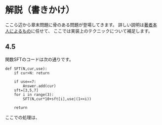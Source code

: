 # 解説（書きかけ）
ここら辺から章末問題に骨のある問題が登場してきます。
詳しい説明は[著者本人によるもの](https://github.com/hiro-mori999/Drken_book_Python/blob/master/solutions/chap04.md)に任せて、
ここでは実装上のテクニックについて補足します。

## 4.5
関数SFTのコードは次の通りです。
```python:code1
def SFT(N,cur,use):
    if cur>N: return 
    
    if use==7:
        Answer.add(cur)
    sft=[3,5,7]
    for i in range(3):
        SFT(N,cur*10+sft[i],use|(1<<i))

    return 
```
ここでの処理は、